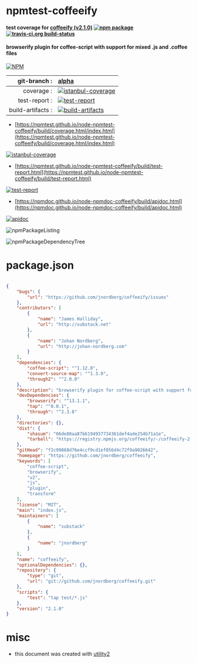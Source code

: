 # npmtest-coffeeify

#### test coverage for  [coffeeify (v2.1.0)](https://github.com/jnordberg/coffeeify)  [![npm package](https://img.shields.io/npm/v/npmtest-coffeeify.svg?style=flat-square)](https://www.npmjs.org/package/npmtest-coffeeify) [![travis-ci.org build-status](https://api.travis-ci.org/npmtest/node-npmtest-coffeeify.svg)](https://travis-ci.org/npmtest/node-npmtest-coffeeify)

#### browserify plugin for coffee-script with support for mixed .js and .coffee files

[![NPM](https://nodei.co/npm/coffeeify.png?downloads=true&downloadRank=true&stars=true)](https://www.npmjs.com/package/coffeeify)

| git-branch : | [alpha](https://github.com/npmtest/node-npmtest-coffeeify/tree/alpha)|
|--:|:--|
| coverage : | [![istanbul-coverage](https://npmtest.github.io/node-npmtest-coffeeify/build/coverage.badge.svg)](https://npmtest.github.io/node-npmtest-coffeeify/build/coverage.html/index.html)|
| test-report : | [![test-report](https://npmtest.github.io/node-npmtest-coffeeify/build/test-report.badge.svg)](https://npmtest.github.io/node-npmtest-coffeeify/build/test-report.html)|
| build-artifacts : | [![build-artifacts](https://npmtest.github.io/node-npmtest-coffeeify/glyphicons_144_folder_open.png)](https://github.com/npmtest/node-npmtest-coffeeify/tree/gh-pages/build)|

- [https://npmtest.github.io/node-npmtest-coffeeify/build/coverage.html/index.html](https://npmtest.github.io/node-npmtest-coffeeify/build/coverage.html/index.html)

[![istanbul-coverage](https://npmtest.github.io/node-npmtest-coffeeify/build/screenCapture.buildCi.browser.%252Ftmp%252Fbuild%252Fcoverage.lib.html.png)](https://npmtest.github.io/node-npmtest-coffeeify/build/coverage.html/index.html)

- [https://npmtest.github.io/node-npmtest-coffeeify/build/test-report.html](https://npmtest.github.io/node-npmtest-coffeeify/build/test-report.html)

[![test-report](https://npmtest.github.io/node-npmtest-coffeeify/build/screenCapture.buildCi.browser.%252Ftmp%252Fbuild%252Ftest-report.html.png)](https://npmtest.github.io/node-npmtest-coffeeify/build/test-report.html)

- [https://npmdoc.github.io/node-npmdoc-coffeeify/build/apidoc.html](https://npmdoc.github.io/node-npmdoc-coffeeify/build/apidoc.html)

[![apidoc](https://npmdoc.github.io/node-npmdoc-coffeeify/build/screenCapture.buildCi.browser.%252Ftmp%252Fbuild%252Fapidoc.html.png)](https://npmdoc.github.io/node-npmdoc-coffeeify/build/apidoc.html)

![npmPackageListing](https://npmtest.github.io/node-npmtest-coffeeify/build/screenCapture.npmPackageListing.svg)

![npmPackageDependencyTree](https://npmtest.github.io/node-npmtest-coffeeify/build/screenCapture.npmPackageDependencyTree.svg)



# package.json

```json

{
    "bugs": {
        "url": "https://github.com/jnordberg/coffeeify/issues"
    },
    "contributors": [
        {
            "name": "James Halliday",
            "url": "http://substack.net"
        },
        {
            "name": "Johan Nordberg",
            "url": "http://johan-nordberg.com"
        }
    ],
    "dependencies": {
        "coffee-script": "^1.12.0",
        "convert-source-map": "^1.3.0",
        "through2": "^2.0.0"
    },
    "description": "browserify plugin for coffee-script with support for mixed .js and .coffee files",
    "devDependencies": {
        "browserify": "^13.1.1",
        "tap": "^8.0.1",
        "through": "^2.3.8"
    },
    "directories": {},
    "dist": {
        "shasum": "06de80aa87b6194937734361def4ade254b71a1e",
        "tarball": "https://registry.npmjs.org/coffeeify/-/coffeeify-2.1.0.tgz"
    },
    "gitHead": "f2c99868d76e4ccf9cd1ef856d4c72f9a9026642",
    "homepage": "https://github.com/jnordberg/coffeeify",
    "keywords": [
        "coffee-script",
        "browserify",
        "v2",
        "js",
        "plugin",
        "transform"
    ],
    "license": "MIT",
    "main": "index.js",
    "maintainers": [
        {
            "name": "substack"
        },
        {
            "name": "jnordberg"
        }
    ],
    "name": "coffeeify",
    "optionalDependencies": {},
    "repository": {
        "type": "git",
        "url": "git://github.com/jnordberg/coffeeify.git"
    },
    "scripts": {
        "test": "tap test/*.js"
    },
    "version": "2.1.0"
}
```



# misc
- this document was created with [utility2](https://github.com/kaizhu256/node-utility2)
